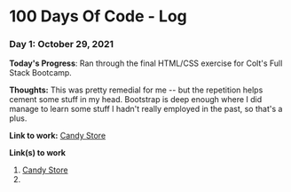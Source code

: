 # 100 Days Of Code - Log

### Day 1: October 29, 2021

**Today's Progress**: Ran through the final HTML/CSS exercise for Colt's Full Stack Bootcamp.

**Thoughts:** This was pretty remedial for me -- but the repetition helps cement some stuff in my head.  Bootstrap is deep enough where I did manage to learn some stuff I hadn't really employed in the past, so that's a plus. 

**Link to work:** [Candy Store](https://github.com/dan-bailey/udemy-coursework/tree/main/ColtFullstackBootcamp/candy-store)



**Link(s) to work**
1. [Candy Store](https://github.com/dan-bailey/udemy-coursework/tree/main/ColtFullstackBootcamp/candy-store)
2. 
